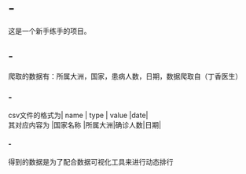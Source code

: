 # -
这是一个新手练手的项目。

## -
爬取的数据有：所属大洲，国家，患病人数，日期，数据爬取自（丁香医生）

### -

csv文件的格式为|  name   |  type  | value  |date|   
其对应内容为   |国家名称 |所属大洲|确诊人数|日期|  
               
#### - 
得到的数据是为了配合数据可视化工具来进行动态排行
